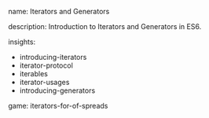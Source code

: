 name: Iterators and Generators

description: Introduction to Iterators and Generators in ES6.

insights:

- introducing-iterators
- iterator-protocol
- iterables
- iterator-usages
- introducing-generators

game: iterators-for-of-spreads
